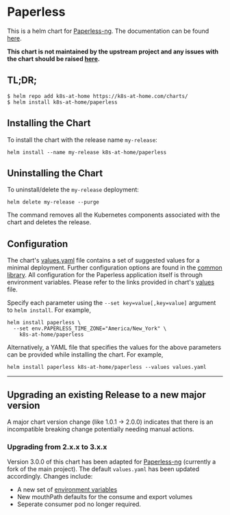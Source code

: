 # Paperless

This is a helm chart for [Paperless-ng](https://github.com/jonaswinkler/paperless-ng). The documentation can be found [here](https://paperless-ng.readthedocs.io/en/latest/).

**This chart is not maintained by the upstream project and any issues with the chart should be raised [here](https://github.com/k8s-at-home/charts/issues/new/choose).**

## TL;DR;

```shell
$ helm repo add k8s-at-home https://k8s-at-home.com/charts/
$ helm install k8s-at-home/paperless
```

## Installing the Chart

To install the chart with the release name `my-release`:

```console
helm install --name my-release k8s-at-home/paperless
```

## Uninstalling the Chart

To uninstall/delete the `my-release` deployment:

```console
helm delete my-release --purge
```
The command removes all the Kubernetes components associated with the chart and deletes the release.

## Configuration
The chart's [values.yaml](https://github.com/k8s-at-home/charts/blob/master/charts/paperless/values.yaml) file contains a set of suggested values for a minimal deployment. Further configuration options are found in the [common library](https://github.com/k8s-at-home/charts/blob/master/charts/common/values.yaml). All configuration for the Paperless application itself is through environment variables. Please refer to the links provided in chart's [values](https://github.com/k8s-at-home/charts/blob/master/charts/paperless/values.yaml) file.


Specify each parameter using the `--set key=value[,key=value]` argument to `helm install`. For example,
```console
helm install paperless \
  --set env.PAPERLESS_TIME_ZONE="America/New_York" \
    k8s-at-home/paperless
```
Alternatively, a YAML file that specifies the values for the above parameters can be provided while installing the chart. For example,
```console
helm install paperless k8s-at-home/paperless --values values.yaml
```
---

## Upgrading an existing Release to a new major version

A major chart version change (like 1.0.1 -> 2.0.0) indicates that there is an incompatible breaking change potentially needing manual actions.

### Upgrading from 2.x.x to 3.x.x

Version 3.0.0 of this chart has been adapted for [Paperless-ng](https://github.com/jonaswinkler/paperless-ng) (currently a fork of the main project). The default `values.yaml` has been updated accordingly. Changes include:

* A new set of [environment variables](https://github.com/jonaswinkler/paperless-ng/blob/master/paperless.conf.example)
* New mouthPath defaults for the consume and export volumes
* Seperate consumer pod no longer required.